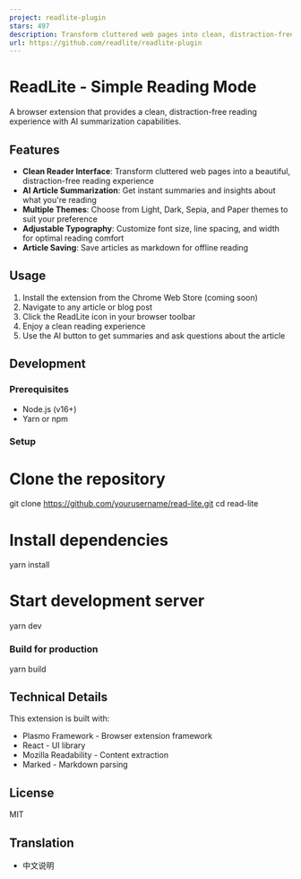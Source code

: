 ```yaml
---
project: readlite-plugin
stars: 497
description: Transform cluttered web pages into clean, distraction-free reading experiences with customizable themes, fonts and multilingual support.
url: https://github.com/readlite/readlite-plugin
---
```


ReadLite - Simple Reading Mode
==============================

A browser extension that provides a clean, distraction-free reading experience with AI summarization capabilities.

Features
--------

-   **Clean Reader Interface**: Transform cluttered web pages into a beautiful, distraction-free reading experience
-   **AI Article Summarization**: Get instant summaries and insights about what you're reading
-   **Multiple Themes**: Choose from Light, Dark, Sepia, and Paper themes to suit your preference
-   **Adjustable Typography**: Customize font size, line spacing, and width for optimal reading comfort
-   **Article Saving**: Save articles as markdown for offline reading

Usage
-----

1.  Install the extension from the Chrome Web Store (coming soon)
2.  Navigate to any article or blog post
3.  Click the ReadLite icon in your browser toolbar
4.  Enjoy a clean reading experience
5.  Use the AI button to get summaries and ask questions about the article

Development
-----------

### Prerequisites

-   Node.js (v16+)
-   Yarn or npm

### Setup

# Clone the repository
git clone https://github.com/yourusername/read-lite.git
cd read-lite

# Install dependencies
yarn install

# Start development server
yarn dev

### Build for production

yarn build

Technical Details
-----------------

This extension is built with:

-   Plasmo Framework - Browser extension framework
-   React - UI library
-   Mozilla Readability - Content extraction
-   Marked - Markdown parsing

License
-------

MIT

Translation
-----------

-   中文说明
